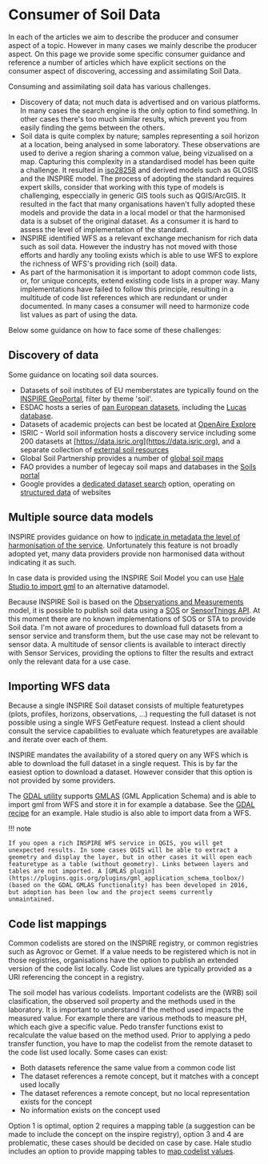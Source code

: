# Consumer of Soil Data

In each of the articles we aim to describe the producer and consumer aspect of a topic. However in many cases we mainly describe the producer aspect. 
On this page we provide some specific consumer guidance and reference a number of articles which have explicit sections on the consumer aspect of discovering, accessing and assimilating Soil Data.

Consuming and assimilating soil data has various challenges. 

- Discovery of data; not much data is advertised and on various platforms. In many cases the search engine is the only option to find something. In other cases there's too much similar results, which prevent you from easily finding the gems between the others. 
- Soil data is quite complex by nature; samples representing a soil horizon at a location, being analysed in some laboratory. These observations are used to derive a region sharing a common value, being vizualised on a map. Capturing this complexity in a standardised model has been quite a challenge. It resulted in [iso28258](https://www.iso.org/standard/44595.html) and derived models such as GLOSIS and the INSPIRE model. The process of adopting the standard requires expert skills, consider that working with this type of models is challenging, especcially in generic GIS tools such as QGIS/ArcGIS. It resulted in the fact that many organisations haven't fully adopted these models and provide the data in a local model or that the harmonised data is a subset of the original dataset. As a consumer it is hard to assess the level of implementation of the standard. 
- INSPIRE identified WFS as a relevant exchange mechanism for rich data such as soil data. However the industry has not moved with those efforts and hardly any tooling exists which is able to use WFS to explore the richness of WFS's providing rich (soil) data.
- As part of the harmonisation it is important to adopt common code lists, or, for unique concepts, extend existing code lists in a proper way. Many implementations have failed to follow this principle, resulting in a multitude of code list references which are redundant or under documented. In many cases a consumer will need to harmonize code list values as part of using the data.

Below some guidance on how to face some of these challenges:

## Discovery of data

Some guidance on locating soil data sources.

- Datasets of soil institutes of EU memberstates are typically found on the [INSPIRE GeoPortal](https://inspire-geoportal.ec.europa.eu/overview.html?view=themeOverview&theme=so), filter by theme 'soil'.
- ESDAC hosts a series of [pan European datasets](https://esdac.jrc.ec.europa.eu/resource-type/datasets), including the [Lucas database](https://esdac.jrc.ec.europa.eu/projects/lucas).
- Datasets of academic projects can best be located at [OpenAire Explore](https://explore.openaire.eu/search/find?instancetypename=%22Dataset%22&active=result&fv0=soil&f0=q&page=1)
- ISRIC - World soil information hosts a discovery service including some 200 datasets at [https://data.isric.org](https://data.isric.org), and a separate collection of [external soil resources](https://www.isric.org/index.php/explore/soil-geographic-databases) 
- Global Soil Partnership provides a number of [global soil maps](https://www.fao.org/global-soil-partnership/areas-of-work/soil-information-and-data/en/)
- FAO provides a number of legecay soil maps and databases in the [Soils portal](https://www.fao.org/soils-portal/data-hub/soil-maps-and-databases/en/)
- Google provides a [dedicated dataset search](https://datasetsearch.research.google.com/search?query=soil) option, operating on [structured data](https://developers.google.com/search/docs/appearance/structured-data/dataset) of websites


## Multiple source data models

INSPIRE provides guidance on how to [indicate in metadata the level of harmonisation of the service](https://github.com/INSPIRE-MIF/technical-guidelines/blob/2022.2/metadata/metadata-iso19139/metadata-iso19139.adoc#4332-category-of-the-spatial-data-service). Unfortunately this feature is not broadly adopted yet, many data providers provide non harmonised data without indicating it as such.

In case data is provided using the INSPIRE Soil Model you can use [Hale Studio to import gml](cookbook/hale-studio-consume-gml.md) to an alternative datamodel.

Because INSPIRE Soil is based on the [Observations and Measurements](https://www.ogc.org/standards/om) model, it is possible to publish soil data using a [SOS](https://www.ogc.org/standards/sos) or [SensorThings API](https://www.ogc.org/standards/sensorthings). At this moment there are no known implementations of SOS or STA to provide Soil data. I'm not aware of procedures to download full datasets from a sensor service and transform them, but the use case may not be relevant to sensor data. A multitude of sensor clients is available to interact directly with Sensor Services, providing the options to filter the results and extract only the relevant data for a use case.

## Importing WFS data

Because a single INSPIRE Soil dataset consists of multiple featuretypes (plots, profiles, horizons, observations, ...) requesting the full dataset is not possible using a single WFS GetFeature request. Instead a client should consult the service capabilities to evaluate which featuretypes are available and iterate over each of them.

INSPIRE mandates the availability of a stored query on any WFS which is able to download the full dataset in a single request. This is by far the easiest option to download a dataset. However consider that this option is not provided by some providers.

The [GDAL utility](utils/gdal.md) supports [GMLAS](https://gdal.org/drivers/vector/gmlas.html) (GML Application Schema) and is able to import gml from WFS and store it in for example a database. See the [GDAL recipe](utils/gdal.md) for an example. Hale studio is also able to import data from a WFS.

!!! note

    If you open a rich INSPIRE WFS service in QGIS, you will get unexpected results. In some cases QGIS will be able to extract a geometry and display the layer, but in other cases it will open each featuretype as a table (without geometry). Links between layers and tables are not imported. A [GMLAS plugin](https://plugins.qgis.org/plugins/gml_application_schema_toolbox/) (based on the GDAL GMLAS functionality) has been developed in 2016, but adoption has been low and the project seems currently unmaintained.

## Code list mappings

Common codelists are stored on the INSPIRE registry, or common registries such as Agrovoc or Gemet. If a value needs to be registered which is not in those registries, organisations have the option to publish an extended version of the code list locally. Code list values are typically provided as a URI referencing the concept in a registry. 

The soil model has various codelists. Important codelists are the (WRB) soil clasification, the observed soil property and the methods used in the laboratory. It is important to understand if the method used impacts the measured value. For example there are various methods to measure pH, which each give a specific value. Pedo transfer functions exist to recalculate the value based on the method used. Prior to applying a pedo transfer function, you have to map the codelist from the remote dataset to the code list used locally. Some cases can exist:
 
- Both datasets reference the same value from a common code list
- The dataset references a remote concept, but it matches with a concept used locally
- The dataset references a remote concept, but no local representation exists for the concept 
- No information exists on the concept used

Option 1 is optimal, option 2 requires a mapping table (a suggestion can be made to include the concept on the inspire registry), option 3 and 4 are problematic, these cases should be decided on case by case. Hale studio includes an option to provide mapping tables to [map codelist values](). 